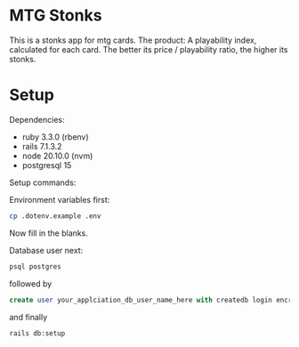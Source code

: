 # MTG Stonks

This is a stonks app for mtg cards. The product: A playability index, calculated for each card. The better its price / playability ratio, the higher its stonks.

# Setup

Dependencies:

- ruby 3.3.0 (rbenv)
- rails 7.1.3.2
- node 20.10.0 (nvm)
- postgresql 15

Setup commands:

Environment variables first:
```bash
cp .dotenv.example .env
```
Now fill in the blanks.

Database user next:
```bash
psql postgres
```
followed by
```sql
create user your_applciation_db_user_name_here with createdb login encrypted password 'your_application_db_pw_here';
```

and finally

```bash
rails db:setup
```